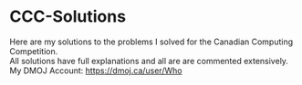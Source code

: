 # CCC-Solutions
Here are my solutions to the problems I solved for the Canadian Computing Competition.  
All solutions have full explanations and all are are commented extensively.
My DMOJ Account: https://dmoj.ca/user/Who

